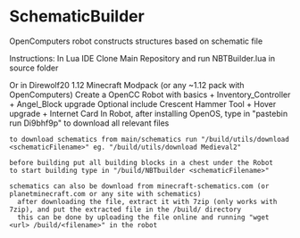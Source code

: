 # SchematicBuilder
OpenComputers robot constructs structures based on schematic file

Instructions: 
  In Lua IDE Clone Main Repository and run NBTBuilder.lua in source folder
  
  Or in Direwolf20 1.12 Minecraft Modpack (or any ~1.12 pack with OpenComputers) 
    Create a OpenCC Robot with basics + Inventory_Controller + Angel_Block upgrade
      Optional include Crescent Hammer Tool + Hover upgrade + Internet Card
    In Robot, after installing OpenOS, type in "pastebin run Di9bhf9p" to download all relevant files
   
    to download schematics from main/schematics run "/build/utils/download <schematicFilename>" eg. "/build/utils/download Medieval2"
    
    before building put all building blocks in a chest under the Robot
    to start building type in "/build/NBTbuilder <schematicFilename>"
    
    schematics can also be download from minecraft-schematics.com (or planetminecraft.com or any site with schematics)
      after downloading the file, extract it with 7zip (only works with 7zip), and put the extracted file in the /build/ directory
      this can be done by uploading the file online and running "wget <url> /build/<filename>" in the robot
